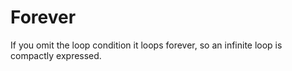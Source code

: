 # Forever
If you omit the loop condition it loops forever, so an infinite loop is compactly expressed.